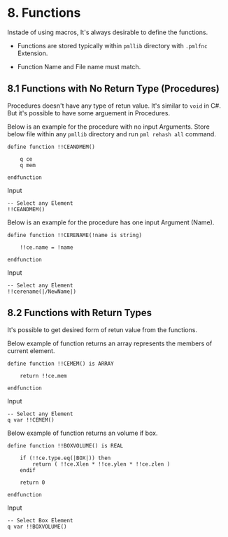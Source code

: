 # 8. Functions

Instade of using macros, It's always desirable to define the functions.

- Functions are stored typically within `pmllib` directory with `.pmlfnc` Extension.

- Function Name and File name must match.

## 8.1 Functions with No Return Type (Procedures)

Procedures doesn't have any type of retun value. It's similar to `void` in C#. But it's possible to have some arguement in Procedures.

Below is an example for the procedure with no input Arguments. Store below file within any `pmllib` directory and run `pml rehash all` command.

```
define function !!CEANDMEM()

    q ce
    q mem

endfunction
``` 

Input
```
-- Select any Element
!!CEANDMEM()
```

Below is an example for the procedure has one input Argument (Name).
```
define function !!CERENAME(!name is string)

    !!ce.name = !name

endfunction
``` 

Input
```
-- Select any Element
!!cerename(|/NewName|)
```

## 8.2 Functions with Return Types

It's possible to get desired form of retun value from the functions.

Below example of function returns an array represents the members of current element.

```
define function !!CEMEM() is ARRAY

    return !!ce.mem

endfunction
``` 

Input
```
-- Select any Element
q var !!CEMEM()
```

Below example of function returns an volume if box.
```
define function !!BOXVOLUME() is REAL

    if (!!ce.type.eq(|BOX|)) then
        return ( !!ce.Xlen * !!ce.ylen * !!ce.zlen )
    endif

    return 0

endfunction
``` 

Input
```
-- Select Box Element
q var !!BOXVOLUME()
```